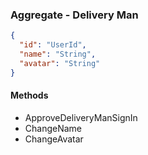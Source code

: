 ### Aggregate - Delivery Man

```json
{
  "id": "UserId",
  "name": "String",
  "avatar": "String"
}
```

#### Methods

- ApproveDeliveryManSignIn
- ChangeName
- ChangeAvatar
